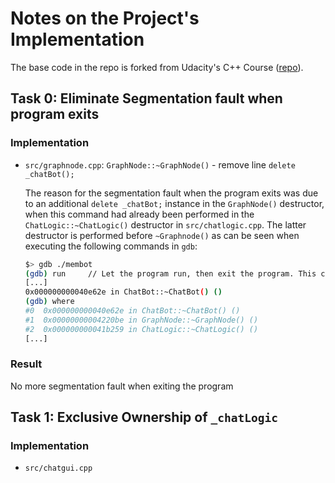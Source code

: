 # Notes on the Project's Implementation

The base code in the repo is forked from Udacity's C++ Course ([repo](https://github.com/udacity/CppND-Memory-Management-Chatbot)).

## Task 0: Eliminate Segmentation fault when program exits

### Implementation

- `src/graphnode.cpp`: `GraphNode::~GraphNode()` - remove line `delete _chatBot();`

  The reason for the segmentation fault when the program exits was due to an additional `delete _chatBot;` instance in the `GraphNode()` destructor, when this command had already been performed in the `ChatLogic::~ChatLogic()` destructor in `src/chatlogic.cpp`. The latter destructor is performed before `~Graphnode()` as can be seen when executing the following commands in `gdb`:

  ```bash
  $> gdb ./membot
  (gdb) run     // Let the program run, then exit the program. This creates a segmentation fault, as well as a coredump.
  [...]
  0x000000000040e62e in ChatBot::~ChatBot() ()
  (gdb) where
  #0  0x000000000040e62e in ChatBot::~ChatBot() ()
  #1  0x00000000004220be in GraphNode::~GraphNode() ()
  #2  0x000000000041b259 in ChatLogic::~ChatLogic() ()
  [...]
  ```

### Result

No more segmentation fault when exiting the program

## Task 1: Exclusive Ownership of `_chatLogic`

### Implementation

- `src/chatgui.cpp`
